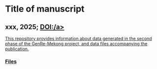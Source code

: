 # Title of manuscript
## xxx, 2025; <a href="https........." target="_blank">DOI:/a>

This repository provides information about data generated in the second phase of the GenRe-Mekong project, and data files accompanying the publication.

### Files

